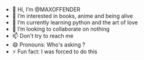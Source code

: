 - 👋 Hi, I’m @MAXOFFENDER
- 👀 I’m interested in books, anime and being alive
- 🌱 I’m currently learning python and the art of love
- 💞️ I’m looking to collaborate on nothing
- 📫 Don't try to reach me
- 😄 Pronouns: Who's asking ?
- ⚡ Fun fact: I was forced to do this

<!---
MAXOFFENDER/MAXOFFENDER is a ✨ special ✨ repository because its `README.md` (this file) appears on your GitHub profile.
You can click the Preview link to take a look at your changes.
--->
